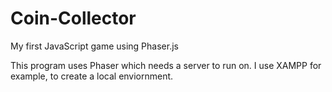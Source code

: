 # Coin-Collector
My first JavaScript game using Phaser.js

This program uses Phaser which needs a server to run on.
I use XAMPP for example, to create a local enviornment.

